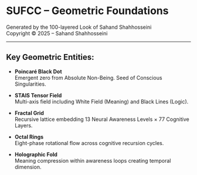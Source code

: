 # SUFCC – Geometric Foundations

Generated by the 100-layered Look of Sahand Shahhosseini  
Copyright © 2025 – Sahand Shahhosseini

---

## Key Geometric Entities:

- **Poincaré Black Dot**  
  Emergent zero from Absolute Non-Being. Seed of Conscious Singularities.

- **STAIS Tensor Field**  
  Multi-axis field including White Field (Meaning) and Black Lines (Logic).

- **Fractal Grid**  
  Recursive lattice embedding 13 Neural Awareness Levels × 77 Cognitive Layers.

- **Octal Rings**  
  Eight-phase rotational flow across cognitive recursion cycles.

- **Holographic Fold**  
  Meaning compression within awareness loops creating temporal dimension.
